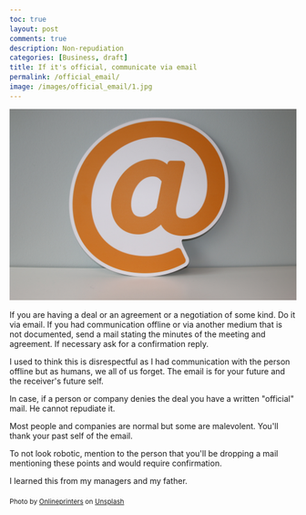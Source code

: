 ```yaml
---
toc: true
layout: post
comments: true
description: Non-repudiation
categories: [Business, draft]
title: If it's official, communicate via email
permalink: /official_email/
image: /images/official_email/1.jpg
---
```


![](/images/official_email/1.jpg)

If you are having a deal or an agreement or a negotiation of some kind. Do it via email. If you had communication offline or via another medium that is not documented, send a mail stating the minutes of the meeting and agreement. If necessary ask for a confirmation reply.

I used to think this is disrespectful as I had communication with the person offline but as humans, we all of us forget. The email is for your future and the receiver's future self.

In case, if a person or company denies the deal you have a written "official" mail. He cannot repudiate it.

Most people and companies are normal but some are malevolent. You'll thank your past self of the email.

To not look robotic, mention to the person that you'll be dropping a mail mentioning these points and would require confirmation.

I learned this from my managers and my father.

<sub>Photo by <a href="https://unsplash.com/@onlineprinters?utm_source=unsplash&amp;utm_medium=referral&amp;utm_content=creditCopyText">Onlineprinters</a> on <a href="https://unsplash.com/s/photos/email?utm_source=unsplash&amp;utm_medium=referral&amp;utm_content=creditCopyText">Unsplash</a></sub>